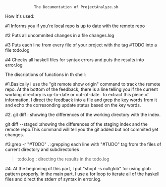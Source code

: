                  The Documentation of ProjectAnalyze.sh
How it's used:

#1 Informs you if you're local repo is up to date with the remote repo

#2 Puts all uncommited changes in a file changes.log 

#3 Puts each line from every file of your project with the tag #TODO into a file todo.log

#4 Checks all haskell files for syntax errors and puts the results into error.log

The discriptions of functions in th shell:

#1.Basically I use the "git remote show origin" command to track the remote repo. At the bottom of the feedback, there is a line telling you if the current working directory is up-to-date or out-of-date. To extract this piece of information, I direct the feedback into a file and grep the key words from it and echo the corresonding update status based on the key words.


#2.
git diff : showing the differences of the working directory with the index.

git diff --staged :showing the differences of the staging index and the remote repo.This command will tell you the git added but not commited yet changes.


#3.grep -r "#TODO" . :grepping each line with "#TUDO" tag from the files of current directory and subdirectories
   > todo.log : directing the results in the todo.log

#4. At the beginning of this part, I put "shopt -s nullglob" for using glob pattern properly. In the main part, I use a for loop to iterate all of the haskell files and direct the stderr of syntax in error.log.



